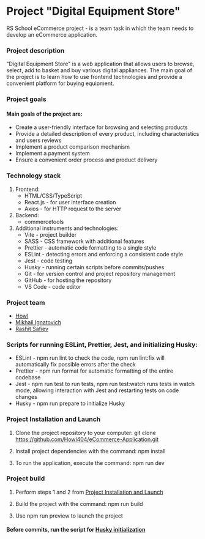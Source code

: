 # Project "Digital Equipment Store"
RS School eCommerce project - is a team task in which the team needs to develop an eCommerce application.

### Project description
"Digital Equipment Store" is a web application that allows users to browse, select, add to basket and buy various digital appliances. The main goal of the project is to learn how to use frontend technologies and provide a convenient platform for buying equipment.

### Project goals
#### Main goals of the project are:
* Create a user-friendly interface for browsing and selecting products
* Provide a detailed description of every product, including characteristics and users reviews
* Implement a product comparison mechanism
* Implement a payment system
* Ensure a convenient order process and product delivery

### Technology stack
1. Frontend:
   * HTML/CSS/TypeScript
   * React.js - for user interface creation
   * Axios - for HTTP request to the server
2. Backend:
   * commercetools
3. Additional instruments and technologies:
   * Vite - project builder
   * SASS - CSS framework with additional features
   * Prettier - automatic code formatting to a single style
   * ESLint - detecting errors and enforcing a consistent code style
   * Jest - code testing
   * Husky - running certain scripts before commits/pushes
   * Git - for version control and project repository management
   * GitHub - for hosting the repository
   * VS Code - code editor

### Project team
* [Howl](https://github.com/Howl404)
* [Mikhail Ignatovich](https://github.com/academeg1)
* [Rashit Safiev](https://github.com/capapa)

### Scripts for running ESLint, Prettier, Jest, and initializing Husky:
* ESLint - npm run lint to check the code, npm run lint:fix will automatically fix possible errors after the check
* Prettier - npm run format for automatic formatting of the entire codebase
* Jest - npm run test to run tests, npm run test:watch runs tests in watch mode, allowing interaction with Jest and restarting tests on code changes
* Husky - npm run prepare to initialize Husky

### Project Installation and Launch
1. Clone the project repository to your computer: git clone  https://github.com/Howl404/eCommerce-Application.git

2. Install project dependencies with the command: npm install

3. To run the application, execute the command: npm run dev

### Project build
1. Perform steps 1 and 2 from [Project Installation and Launch](#project-installation-and-launch)
   
2. Build the project with the command: npm run build
   
3. Use npm run preview to launch the project

#### Before commits, run the script for [Husky initialization](#scripts-for-running-eslint-prettier-jest-and-initializing-husky)